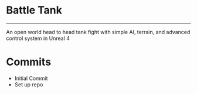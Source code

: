 # Battle Tank
****
An open world head to head tank fight with simple AI, terrain, and advanced control system in Unreal 4

# Commits
* Initial Commit
* Set up repo
